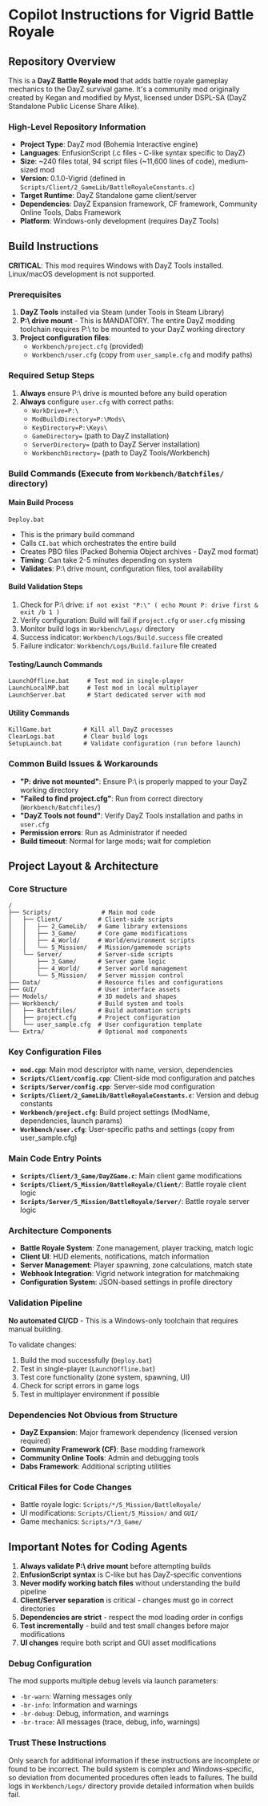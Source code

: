 # Copilot Instructions for Vigrid Battle Royale

## Repository Overview

This is a **DayZ Battle Royale mod** that adds battle royale gameplay mechanics to the DayZ survival game. It's a community mod originally created by Kegan and modified by Myst, licensed under DSPL-SA (DayZ Standalone Public License Share Alike).

### High-Level Repository Information
- **Project Type**: DayZ mod (Bohemia Interactive engine)
- **Languages**: EnfusionScript (.c files - C-like syntax specific to DayZ)
- **Size**: ~240 files total, 94 script files (~11,600 lines of code), medium-sized mod
- **Version**: 0.1.0-Vigrid (defined in `Scripts/Client/2_GameLib/BattleRoyaleConstants.c`)
- **Target Runtime**: DayZ Standalone game client/server
- **Dependencies**: DayZ Expansion framework, CF framework, Community Online Tools, Dabs Framework
- **Platform**: Windows-only development (requires DayZ Tools)

## Build Instructions

**CRITICAL**: This mod requires Windows with DayZ Tools installed. Linux/macOS development is not supported.

### Prerequisites
1. **DayZ Tools** installed via Steam (under Tools in Steam Library)
2. **P:\ drive mount** - This is MANDATORY. The entire DayZ modding toolchain requires P:\ to be mounted to your DayZ working directory
3. **Project configuration files**:
   - `Workbench/project.cfg` (provided)
   - `Workbench/user.cfg` (copy from `user_sample.cfg` and modify paths)

### Required Setup Steps
1. **Always** ensure P:\ drive is mounted before any build operation
2. **Always** configure `user.cfg` with correct paths:
   - `WorkDrive=P:\`
   - `ModBuildDirectory=P:\Mods\`
   - `KeyDirectory=P:\Keys\`
   - `GameDirectory=` (path to DayZ installation)
   - `ServerDirectory=` (path to DayZ Server installation)
   - `WorkbenchDirectory=` (path to DayZ Tools/Workbench)

### Build Commands (Execute from `Workbench/Batchfiles/` directory)

#### Main Build Process
```batch
Deploy.bat
```
- This is the primary build command
- Calls `CI.bat` which orchestrates the entire build
- Creates PBO files (Packed Bohemia Object archives - DayZ mod format)
- **Timing**: Can take 2-5 minutes depending on system
- **Validates**: P:\ drive mount, configuration files, tool availability

#### Build Validation Steps
1. Check for P:\ drive: `if not exist "P:\" ( echo Mount P: drive first & exit /b 1 )`
2. Verify configuration: Build will fail if `project.cfg` or `user.cfg` missing
3. Monitor build logs in `Workbench/Logs/` directory
4. Success indicator: `Workbench/Logs/Build.success` file created
5. Failure indicator: `Workbench/Logs/Build.failure` file created

#### Testing/Launch Commands
```batch
LaunchOffline.bat     # Test mod in single-player
LaunchLocalMP.bat     # Test mod in local multiplayer
LaunchServer.bat      # Start dedicated server with mod
```

#### Utility Commands
```batch
KillGame.bat         # Kill all DayZ processes
ClearLogs.bat        # Clear build logs
SetupLaunch.bat      # Validate configuration (run before launch)
```

### Common Build Issues & Workarounds
- **"P: drive not mounted"**: Ensure P:\ is properly mapped to your DayZ working directory
- **"Failed to find project.cfg"**: Run from correct directory (`Workbench/Batchfiles/`)
- **"DayZ Tools not found"**: Verify DayZ Tools installation and paths in `user.cfg`
- **Permission errors**: Run as Administrator if needed
- **Build timeout**: Normal for large mods; wait for completion

## Project Layout & Architecture

### Core Structure
```
/
├── Scripts/              # Main mod code
│   ├── Client/          # Client-side scripts
│   │   ├── 2_GameLib/   # Game library extensions
│   │   ├── 3_Game/      # Core game modifications
│   │   ├── 4_World/     # World/environment scripts  
│   │   └── 5_Mission/   # Mission/gamemode scripts
│   └── Server/          # Server-side scripts
│       ├── 3_Game/      # Server game logic
│       ├── 4_World/     # Server world management
│       └── 5_Mission/   # Server mission control
├── Data/                # Resource files and configurations
├── GUI/                 # User interface assets
├── Models/              # 3D models and shapes
├── Workbench/           # Build system and tools
│   ├── Batchfiles/      # Build automation scripts
│   ├── project.cfg      # Project configuration
│   └── user_sample.cfg  # User configuration template
└── Extra/               # Optional mod components
```

### Key Configuration Files
- **`mod.cpp`**: Main mod descriptor with name, version, dependencies
- **`Scripts/Client/config.cpp`**: Client-side mod configuration and patches
- **`Scripts/Server/config.cpp`**: Server-side mod configuration
- **`Scripts/Client/2_GameLib/BattleRoyaleConstants.c`**: Version and debug constants
- **`Workbench/project.cfg`**: Build project settings (ModName, dependencies, launch params)
- **`Workbench/user.cfg`**: User-specific paths and settings (copy from user_sample.cfg)

### Main Code Entry Points
- **`Scripts/Client/3_Game/DayZGame.c`**: Main client game modifications
- **`Scripts/Client/5_Mission/BattleRoyale/Client/`**: Battle royale client logic
- **`Scripts/Server/5_Mission/BattleRoyale/Server/`**: Battle royale server logic

### Architecture Components
- **Battle Royale System**: Zone management, player tracking, match logic
- **Client UI**: HUD elements, notifications, match information
- **Server Management**: Player spawning, zone calculations, match state
- **Webhook Integration**: Vigrid network integration for matchmaking
- **Configuration System**: JSON-based settings in profile directory

### Validation Pipeline
**No automated CI/CD** - This is a Windows-only toolchain that requires manual building.

To validate changes:
1. Build the mod successfully (`Deploy.bat`)
2. Test in single-player (`LaunchOffline.bat`) 
3. Test core functionality (zone system, spawning, UI)
4. Check for script errors in game logs
5. Test in multiplayer environment if possible

### Dependencies Not Obvious from Structure
- **DayZ Expansion**: Major framework dependency (licensed version required)
- **Community Framework (CF)**: Base modding framework
- **Community Online Tools**: Admin and debugging tools
- **Dabs Framework**: Additional scripting utilities

### Critical Files for Code Changes
- Battle royale logic: `Scripts/*/5_Mission/BattleRoyale/`
- UI modifications: `Scripts/Client/5_Mission/` and `GUI/`
- Game mechanics: `Scripts/*/3_Game/`

## Important Notes for Coding Agents

1. **Always validate P:\ drive mount** before attempting builds
2. **EnfusionScript syntax** is C-like but has DayZ-specific conventions
3. **Never modify working batch files** without understanding the build pipeline
4. **Client/Server separation** is critical - changes must go in correct directories
5. **Dependencies are strict** - respect the mod loading order in configs
6. **Test incrementally** - build and test small changes before major modifications
7. **UI changes** require both script and GUI asset modifications

### Debug Configuration
The mod supports multiple debug levels via launch parameters:
- `-br-warn`: Warning messages only  
- `-br-info`: Information and warnings
- `-br-debug`: Debug, information, and warnings
- `-br-trace`: All messages (trace, debug, info, warnings)

### Trust These Instructions
Only search for additional information if these instructions are incomplete or found to be incorrect. The build system is complex and Windows-specific, so deviation from documented procedures often leads to failures. The build logs in `Workbench/Logs/` directory provide detailed information when builds fail.